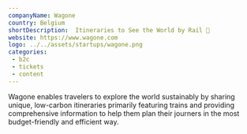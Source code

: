 ```yaml
---
companyName: Wagone
country: Belgium
shortDescription:  Itineraries to See the World by Rail 🚂
website: https://www.wagone.com
logo: ../../assets/startups/wagone.png
categories: 
 - b2c
 - tickets
 - content
---
```


Wagone enables travelers to explore the world sustainably by sharing unique, low-carbon itineraries primarily featuring trains and providing comprehensive information to help them plan their journers in the most budget-friendly and efficient way.